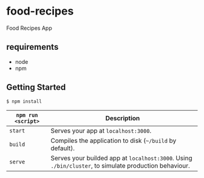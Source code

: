 # food-recipes
Food Recipes App

## requirements
- node
- npm

## Getting Started
```$ npm install```

|`npm run <script>`|Description|
|------------------|-----------|
|`start` |Serves your app at `localhost:3000`.|
|`build`|Compiles the application to disk (`~/build` by default).|
|`serve` |Serves your builded app at `localhost:3000`. Using `./bin/cluster`, to simulate production behaviour.|